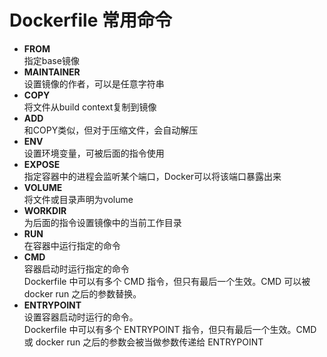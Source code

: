 # Dockerfile 常用命令
* <strong>FROM</strong><br>
指定base镜像
* <strong>MAINTAINER</strong><br>
设置镜像的作者，可以是任意字符串
* <strong>COPY</strong><br>
将文件从build context复制到镜像
* <strong>ADD</strong><br>
和COPY类似，但对于压缩文件，会自动解压
* <strong>ENV</strong><br>
设置环境变量，可被后面的指令使用
* <strong>EXPOSE</strong><br>
指定容器中的进程会监听某个端口，Docker可以将该端口暴露出来
* <strong>VOLUME</strong><br>
将文件或目录声明为volume
* <strong>WORKDIR</strong><br>
为后面的指令设置镜像中的当前工作目录
* <strong>RUN</strong><br>
在容器中运行指定的命令
* <strong>CMD</strong><br>
容器启动时运行指定的命令<br>
Dockerfile 中可以有多个 CMD 指令，但只有最后一个生效。CMD 可以被 docker run 之后的参数替换。
* <strong>ENTRYPOINT</strong><br>
设置容器启动时运行的命令。<br>
Dockerfile 中可以有多个 ENTRYPOINT 指令，但只有最后一个生效。CMD 或 docker run 之后的参数会被当做参数传递给 ENTRYPOINT
